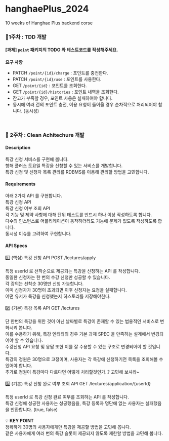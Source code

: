 # hanghaePlus_2024
10 weeks of Hanghae Plus backend corse

### 📌1주차 : TDD 개발
#### [과제] `point` 패키지의 TODO 와 테스트코드를 작성해주세요.

**요구 사항**

- PATCH  `/point/{id}/charge` : 포인트를 충전한다.
- PATCH `/point/{id}/use` : 포인트를 사용한다.
- GET `/point/{id}` : 포인트를 조회한다.
- GET `/point/{id}/histories` : 포인트 내역을 조회한다.
- 잔고가 부족할 경우, 포인트 사용은 실패하여야 합니다.
- 동시에 여러 건의 포인트 충전, 이용 요청이 들어올 경우 순차적으로 처리되어야 합니다. (동시성)

<br />

### 📌 2주차 : Clean Achitechure 개발
#### Description
특강 신청 서비스를 구현해 봅니다.<br />
항해 플러스 토요일 특강을 신청할 수 있는 서비스를 개발합니다.<br />
특강 신청 및 신청자 목록 관리를 RDBMS를 이용해 관리할 방법을 고민합니다.<br />
#### Requirements
아래 2가지 API 를 구현합니다.<br />
특강 신청 API<br />
특강 신청 여부 조회 API<br />
각 기능 및 제약 사항에 대해 단위 테스트를 반드시 하나 이상 작성하도록 합니다.<br />
다수의 인스턴스로 어플리케이션이 동작하더라도 기능에 문제가 없도록 작성하도록 합니다.<br />
동시성 이슈를 고려하여 구현합니다.<br />
#### API Specs
1️⃣ (핵심) 특강 신청 API POST /lectures/apply<br />
<br />
특정 userId 로 선착순으로 제공되는 특강을 신청하는 API 를 작성합니다.<br />
동일한 신청자는 한 번의 수강 신청만 성공할 수 있습니다.<br />
각 강의는 선착순 30명만 신청 가능합니다.<br />
이미 신청자가 30명이 초과되면 이후 신청자는 요청을 실패합니다.<br />
어떤 유저가 특강을 신청했는지 히스토리를 저장해야한다.<br />
<br />
2️⃣ (기본) 특강 목록 API GET /lectures<br />
<br />
단 한번의 특강을 위한 것이 아닌 날짜별로 특강이 존재할 수 있는 범용적인 서비스로 변화시켜 봅니다.<br />
이를 수용하기 위해, 특강 엔티티의 경우 기본 과제 SPEC 을 만족하는 설계에서 변경되어야 할 수 있습니다.<br />
수강신청 API 요청 및 응답 또한 이를 잘 수용할 수 있는 구조로 변경되어야 할 것입니다.<br />
특강의 정원은 30명으로 고정이며, 사용자는 각 특강에 신청하기전 목록을 조회해볼 수 있어야 합니다.<br />
추가로 정원이 특강마다 다르다면 어떻게 처리할것인가..? 고민해 보셔라~<br />
<br />
3️⃣ (기본) 특강 신청 완료 여부 조회 API GET /lectures/application/{userId}<br />
<br />
특정 userId 로 특강 신청 완료 여부를 조회하는 API 를 작성합니다.<br />
특강 신청에 성공한 사용자는 성공했음을, 특강 등록자 명단에 없는 사용자는 실패했음을 반환합니다. (true, false)<br />
<br />
💡 **KEY POINT**<br />
정확하게 30명의 사용자에게만 특강을 제공할 방법을 고민해 봅니다.<br />
같은 사용자에게 여러 번의 특강 슬롯이 제공되지 않도록 제한할 방법을 고민해 봅니다.<br />
